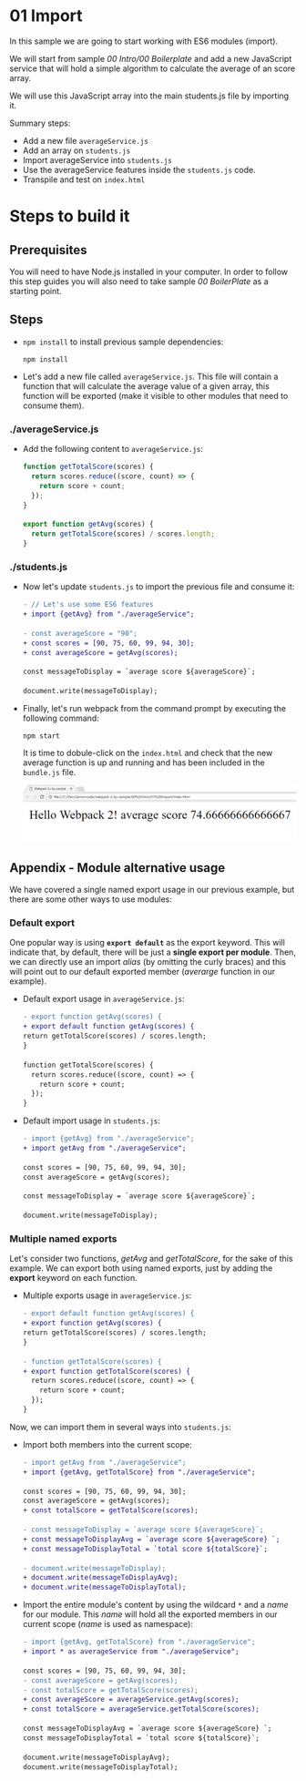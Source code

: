 # 01 Import

In this sample we are going to start working with ES6 modules (import).

We will start from sample _00 Intro/00 Boilerplate_ and add a new JavaScript service that will
hold a simple algorithm to calculate the average of an score array.

We will use this JavaScript array into the main students.js file by importing
it.

Summary steps:
 - Add a new file `averageService.js`
 - Add an array on `students.js`
 - Import averageService into `students.js`
 - Use the averageService features inside the `students.js` code.
 - Transpile and test on `index.html`


# Steps to build it

## Prerequisites

You will need to have Node.js installed in your computer. In order to follow this step guides you will also need to take sample _00 BoilerPlate_ as a starting point.

## Steps

- `npm install` to install previous sample dependencies:

  ```
  npm install
  ```

- Let's add a new file called `averageService.js`. This file will contain a function that will calculate the average value of a given array, this function will be exported (make it visible to other modules that need to consume them).

### ./averageService.js

- Add the following content to `averageService.js`:

  ```javascript
  function getTotalScore(scores) {
    return scores.reduce((score, count) => {
      return score + count;
    });
  }

  export function getAvg(scores) {
    return getTotalScore(scores) / scores.length;
  }
  ```
### ./students.js

- Now let's update `students.js` to import the previous file and consume it:

  ```diff javascript
  - // Let's use some ES6 features
  + import {getAvg} from "./averageService";

  - const averageScore = "90";
  + const scores = [90, 75, 60, 99, 94, 30];
  + const averageScore = getAvg(scores);

  const messageToDisplay = `average score ${averageScore}`;

  document.write(messageToDisplay);
  ```

- Finally, let's run webpack from the command prompt by executing the following command:

  ```
  npm start
  ```

  It is time to dobule-click on the `index.html` and check that the new average function is up and running and has been included in the `bundle.js` file.

  ![running webpack 2](../../99%20Readme%20Resources/00%20Intro/01%20Import/result.png)

## Appendix - Module alternative usage

We have covered a single named export usage in our previous example, but there are some other ways to use modules:

### Default export
  
  One popular way is using **`export default`** as the export keyword. This will indicate that, by default, there will be just a **single export per module**. Then, we can directly use an import *alias* (by omitting the curly braces) and this will point out to our default exported member (*averarge* function in our example).

  - Default export usage in `averageService.js`:

    ```diff
    - export function getAvg(scores) {
    + export default function getAvg(scores) {
    return getTotalScore(scores) / scores.length;
    }

    function getTotalScore(scores) {
      return scores.reduce((score, count) => {
        return score + count;
      });
    }

    ```

  - Default import usage in `students.js`:

    ```diff
    - import {getAvg} from "./averageService";
    + import getAvg from "./averageService";

    const scores = [90, 75, 60, 99, 94, 30];
    const averageScore = getAvg(scores);

    const messageToDisplay = `average score ${averageScore}`;

    document.write(messageToDisplay);
    ```

### Multiple named exports

Let's consider two functions, *getAvg* and *getTotalScore*, for the sake of this example. We can export both using named exports, just by adding the **export** keyword on each function. 

  - Multiple exports usage in `averageService.js`:

    ```diff
    - export default function getAvg(scores) {
    + export function getAvg(scores) {
    return getTotalScore(scores) / scores.length;
    }

    - function getTotalScore(scores) {
    + export function getTotalScore(scores) {
      return scores.reduce((score, count) => {
        return score + count;
      });
    }
    ```
Now, we can import them in several ways into `students.js`:

  - Import both members into the current scope:

    ```diff
    - import getAvg from "./averageService";
    + import {getAvg, getTotalScore} from "./averageService";

    const scores = [90, 75, 60, 99, 94, 30];
    const averageScore = getAvg(scores);
    + const totalScore = getTotalScore(scores);

    - const messageToDisplay = `average score ${averageScore}`;
    + const messageToDisplayAvg = `average score ${averageScore} `;
    + const messageToDisplayTotal = `total score ${totalScore}`;

    - document.write(messageToDisplay);
    + document.write(messageToDisplayAvg);
    + document.write(messageToDisplayTotal);

    ```  
  
  - Import the entire module's content by using the wildcard `*` and a *name* for our module. This *name* will hold all the exported members in our current scope (*name* is used as namespace):

    ```diff
    - import {getAvg, getTotalScore} from "./averageService";
    + import * as averageService from "./averageService";

    const scores = [90, 75, 60, 99, 94, 30];
    - const averageScore = getAvg(scores);
    - const totalScore = getTotalScore(scores);
    + const averageScore = averageService.getAvg(scores);
    + const totalScore = averageService.getTotalScore(scores);

    const messageToDisplayAvg = `average score ${averageScore} `;
    const messageToDisplayTotal = `total score ${totalScore}`;

    document.write(messageToDisplayAvg);
    document.write(messageToDisplayTotal);

    ```
